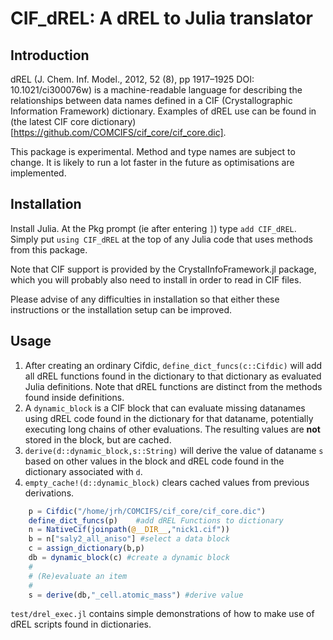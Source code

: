 # CIF_dREL: A dREL to Julia translator

## Introduction

dREL (J. Chem. Inf. Model., 2012, 52 (8), pp 1917–1925
DOI: 10.1021/ci300076w) is a machine-readable language for describing the
relationships between data names defined in a CIF (Crystallographic
Information Framework) dictionary.  Examples of dREL
use can be found in 
(the latest CIF core dictionary)[https://github.com/COMCIFS/cif_core/cif_core.dic].

This package is experimental.  Method and type names are subject to
change. It is likely to run a lot faster in the future as optimisations
are implemented.

## Installation

Install Julia.  At the Pkg prompt (ie after entering `]`) type
`add CIF_dREL`.  Simply put `using CIF_dREL` at the top of any
Julia code that uses methods from this package.

Note that CIF support is provided by the CrystalInfoFramework.jl package,
which you will probably also need to install in order to read in CIF
files.

Please advise of any difficulties in installation so that either these
instructions or the installation setup can be improved.

## Usage

1. After creating an ordinary Cifdic, ``define_dict_funcs(c::Cifdic)`` will
add all dREL functions found in the dictionary to that dictionary as
evaluated Julia definitions. Note that dREL functions are distinct from the
methods found inside definitions.
2. A ``dynamic_block`` is a CIF block that can evaluate missing datanames 
using dREL code found in the dictionary for that dataname, potentially executing long
chains of other evaluations.  The resulting values are **not**
stored in the block, but are cached.
3. ``derive(d::dynamic_block,s::String)`` will derive the value of dataname
``s`` based on other values in the block and dREL code found in the dictionary
associated with ``d``.
4. ``empty_cache!(d::dynamic_block)`` clears cached values from previous
derivations.

```julia
    p = Cifdic("/home/jrh/COMCIFS/cif_core/cif_core.dic")
    define_dict_funcs(p)    #add dREL Functions to dictionary
    n = NativeCif(joinpath(@__DIR__,"nick1.cif"))
    b = n["saly2_all_aniso"] #select a data block
    c = assign_dictionary(b,p) 
    db = dynamic_block(c) #create a dynamic block
    # 
    # (Re)evaluate an item
    #
    s = derive(db,"_cell.atomic_mass") #derive value
```

``test/drel_exec.jl`` contains simple demonstrations of how to
make use of dREL scripts found in dictionaries.
